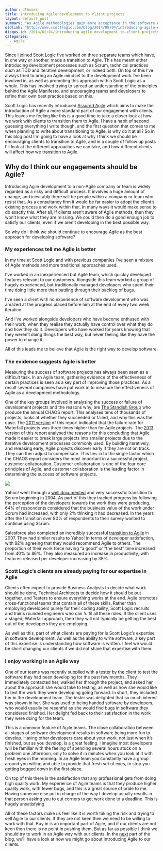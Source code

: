 ```yaml
---
author: dthomas
title: Introducing Agile development to client projects
layout: default_post
summary: "As Agile methodologies gain more acceptance in the software development world, should Scott Logic look at introducing Agile to our client projects? And if so how?"
oldlink: "http://www.scottlogic.com/blog/2014/08/04/introducing-agile-development-to-client-projects.html"
disqus-id: /2014/08/04/introducing-agile-development-to-client-projects.html
categories:
  - Agile
---
```

Since I joined Scott Logic I’ve worked on three separate teams which have, in one way or another, made a transition to Agile. This has meant either introducing development processes such as Scrum, technical practices such as TDD and iterative development, or indeed both. On top of this I’ve always tried to bring an Agile mindset to the development work I’ve been involved in, as well as promoting this approach within Scott Logic as a whole. This has involved trying to spread an understanding of the principles behind the Agile Manifesto, and encouraging teams and developers to refine their own best practice based on this.

Scott Logic has recently introduced [Assured Agile](http://www.scottlogic.com/services/assured-agile/) which aims to make the introduction of Agile a more standard part of our engagement with clients. This leaves me feeling like this is a good time to take a closer look at how we work with clients to transition them to Agile. I have a habit of second guessing everything I write though, and the first question that comes to me when planning to write about transitioning to Agile, is why do it at all? So in this blog post I'm going to have a look at why I think we should be encouraging clients to transition to Agile, and in a couple of follow up posts I'll look at the different approaches we can take, and how different clients will affect how we transition to Agile.

## Why do I think our engagements should be Agile?

Introducing Agile development to a non-Agile company or team is widely regarded as a risky and difficult process. It involves a huge amount of change, and inevitably there will be people within a company or team who resist that. As a consultancy firm it would be far easier to adopt the client’s existing process and work within that. In many ways it would make sense to do exactly this. After all, if clients aren’t aware of Agile methods, then they won’t know what they are missing. We could then do a good enough job to satisfy our clients, even if we aren’t developing in the best possible way.

So why do I think we should continue to encourage Agile as the best approach for developing software?

### My experiences tell me Agile is better

In my time at Scott Logic and with previous companies I’ve seen a mixture of Agile methods and more traditional approaches used.

I’ve worked in an inexperienced but Agile team, which quickly developed features relevant to our customers. Alongside this team worked a group of hugely experienced, but traditionally managed developers who spent their time doing little more than battling through their backlog of bugs.

I’ve seen a client with no experience of software development who was amazed at the progress placed before him at the end of every two week iteration.

And I’ve worked alongside developers who have become enthused with their work, when they realise they actually have control over what they do and how they do it. Developers who have worked for years knowing that they weren’t doing things the best way, but never feeling like they have the power to change it.

All of this leads me to believe that Agile is the right way to develop software.

### The evidence suggests Agile is better

Measuring the success of software projects has always been seen as a difficult task. In an Agile team, gathering evidence of the effectiveness of certain practices is seen as a key part of improving those practices. As a result several companies have put work in to measure the effectiveness of Agile as a development methodology.

One of the key groups involved in analysing the success or failure of development projects and the reasons why, are [The Standish Group](http://www.standishgroup.com/) who produce the annual CHAOS report. This analyses tens of thousands of projects, looks at whether they succeeded or failed, and why this was the case. The [2011 version](http://www.versionone.com/assets/img/files/ChaosManifest_2011.pdf) of this report indicated that the failure rate for Waterfall projects was three times higher than for Agile projects. The [2013 version](http://www.versionone.com/assets/img/files/CHAOSManifesto2013.pdf) of this report analysed the reasons for this concluding that Agile made it easier to break large projects into smaller projects due to the iterative development processes commonly used. By building iteratively, and releasing early, Agile projects discover early if they are not on track. They can then adjust to compensate. This ties in to the single factor which the CHAOS report considers the most important in a successful project, customer collaboration. Customer collaboration is one of the four core principles of Agile, and customer collaboration is the leading factor in determining the success of software projects.

<img src="{{ site.github.url }}/dthomas/assets/IntroducingAgile/AgileVsWaterfall.jpg"/>

Yahoo! went through a [well documented](http://static1.1.sqspcdn.com/static/f/447037/6486321/1270929190703/YahooAgileRollout.pdf) and very successful transition to Scrum beginning in 2004. As part of this they tracked progress by following the perception of the developers towards the work they were producing. 64% of respondents considered that the business value of the work under Scrum had increased, with only 2% thinking it had decreased. In the years after the transition over 80% of respondents to their survey wanted to continue using Scrum.

Salesforce also completed an incredibly successful [transition to Agile](http://www.forbes.com/sites/stevedenning/2011/04/14/how-marc-benioff-of-salesforce-com-became-the-most-valuable-ceo-of-all/) in 2007. They had similar results to Yahoo! in terms of developer satisfaction, with 92% agreeing that they would recommend Agile to others. The proportion of their work force having “a good” or “the best” time increased from 40% to 86%. They also measured an increase in productivity, with features released per developer increasing by 38%.

### Scott Logic’s clients are already paying for our expertise in Agile
Clients often expect to provide Business Analysts to decide what work should be done, Technical Architects to decide how it should be put together, and Testers to ensure everything works at the end. Agile promotes cross-functional teams that contain all of these skills. Rather than employing developers purely for their coding ability, Scott Logic recruits and trains rounded engineers who can fulfil all these roles. If the client uses a staged, Waterfall approach, then they will not typically
be getting the best out of the developers they are employing.

As well as this, part of what clients are paying for is Scott Logic’s expertise in software development. As well as the ability to write software, a key part of this expertise is understanding how software is written. I feel we would be short changing our clients if we did not share that expertise with them.

### I enjoy working in an Agile way

One of our teams was recently supplied with a tester by the client to test the software they had been developing for the past few months. They immediately contacted her, walked her through the project, and asked her about the approach she would take to testing, as well as how she would like to test the work they were developing going forward. In short, they included her in the development team. The tester was delighted that so much interest was shown in her. She was used to being handed software by developers, who would usually be resentful as she would find bugs in software they considered finished. Her delight fed back to their satisfaction in the work they were doing for the team.

This is a common feature of Agile teams. The close collaboration between all stages of software development results in software being more fun to develop. Having other developers care about your work, not just when it’s finished, but as you develop, is a great feeling. I imagine most developers will be familiar with the feeling of spending several hours stuck on a problem one afternoon, only to solve it in minutes when you look at it with fresh eyes in the morning. In an Agile team you constantly have a group around you willing and able to provide that fresh set of eyes, to stop you getting bogged down in the first place.

On top of this there is the satisfaction that any professional gets from doing high quality work. My experience of Agile teams is that they produce higher quality work, with fewer bugs, and this is a great source of pride to me. Having someone else put in charge of the way I develop usually results in that person asking you to cut corners to get work done to a deadline. This is hugely unsatisfying.

All of these factors make us feel like it is worth taking the risk and trying to sell Agile to our clients. If they are not keen then we need to be willing to work with that. Buy in is an important part of Agile, and if our clients are not keen then there is no point in pushing them. But as far as possible I think we should try to work in an Agile way with our clients. In the <a href="{{site.github.url}}{% post_url dthomas/2014-08-11-a-piecemeal-approach-to-introducing-agile %}">next</a> part of the blog, we'll have a look at how we might go about introducing Agile to our clients.
